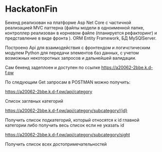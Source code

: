 # HackatonFin

Бекенд реализован на платформе Asp Net Core с частичной реализацией MVC паттерна (файлы модели в одноименной папке, контроллер реализован в корневом файле (планируется рефакторинг) и представление в виде фронта ). ORM  Entity Framework,
БД MySQlServer.

Построено Api для взаимодействия с фронтендом и логичстическим модулем Python для передачи элементов баз данных, с учетом возможных некоторотных запросов и дальнейшей валидации.

Сам бекенд задеплоен и доступен по ссылке https://a20062-2bbe.k.d-f.pw

По следующим Get запросам в POSTMAN можно получить:

https://a20062-2bbe.k.d-f.pw/api/category

Список заглвных категорий

https://a20062-2bbe.k.d-f.pw/api/category/subcategory/{id}

Получить список подкатегорий, который относятся к id главной категории либо получить весь список если не указать id

https://a20062-2bbe.k.d-f.pw/api/category/subcategory/sight

Получить список всех достопримечательностей


